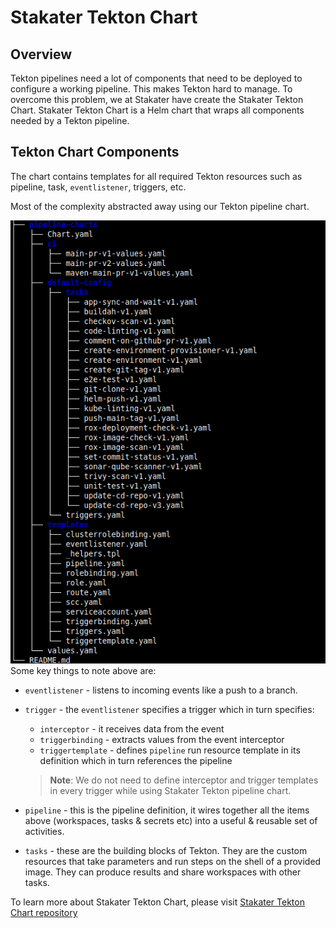 # Stakater Tekton Chart

## Overview

Tekton pipelines need a lot of components that need to be deployed to configure a working pipeline. This makes Tekton hard to manage.
To overcome this problem, we at Stakater have create the Stakater Tekton Chart.
Stakater Tekton Chart is a Helm chart that wraps all components needed by a Tekton pipeline.

## Tekton Chart Components

The chart contains templates for all required Tekton resources such as pipeline, task, `eventlistener`, triggers, etc.

Most of the complexity abstracted away using our Tekton pipeline chart.

![chart-structure.png](./images/pipeline-charts-structure.png)
Some key things to note above are:

* `eventlistener` -  listens to incoming events like a push to a branch.
* `trigger` - the `eventlistener` specifies a trigger which in turn specifies:
    * `interceptor` - it receives data from the event
    * `triggerbinding` - extracts values from the event interceptor
    * `triggertemplate` - defines `pipeline` run resource template in its definition which in turn references the pipeline

  > **Note**: We do not need to define interceptor and trigger templates in every trigger while using Stakater Tekton pipeline chart.

* `pipeline` -  this is the pipeline definition, it wires together all the items above (workspaces, tasks & secrets etc) into a useful & reusable set of activities.
* `tasks` - these are the building blocks of Tekton. They are the custom resources that take parameters and run steps on the shell of a provided image. They can produce results and share workspaces with other tasks.

To learn more about Stakater Tekton Chart, please visit [Stakater Tekton Chart repository](https://github.com/stakater/stakater-tekton-chart)
